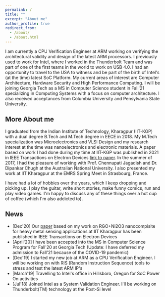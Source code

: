```yaml
---
permalink: /
title: ""
excerpt: "About me"
author_profile: true
redirect_from: 
  - /about/
  - /about.html
---
```


I am currently a CPU Verification Engineer at ARM working on verifying the architectural validity and design of the latest ARM processors. I previously used to work for Intel, where I worked in the Thunderbolt Team and was part of one of the first teams in the world to work on USB 4.0. I had an opportunity to travel to the USA to witness and be part of the birth of Intel's (at the time) latest SoC Platform. My current areas of interest are Computer Architecture, Hardware Security and High Performance Computing. I will be joining Georgia Tech as a MS in Computer Science student in Fall'21 specializing in Computing Systems with a focus on computer architecture. I also received acceptances from Columbia University and Pensylvania State University. 


More About me
------

I graduated from the Indian Institute of Technology, Kharagpur (IIT-KGP) with a dual degree B.Tech and M.Tech degree in EECE in 2018. My M.Tech specialization was Microelectronics and VLSI Design and my research interest at the time was nanoelectronics and electronic materials. A paper based on work I had done during my time at IIT-KGP was published in 2021 in IEEE Transactions on Electron Devices [link to paper](https://ieeexplore.ieee.org/abstract/document/9316254). In the summer of 2017, I had the pleasure of working with Prof. Chennupati Jagadish and Dr. Dipankar Chugh at the Australian National University. I also presented my work at IIT Kharagpur at the EMRS Spring Meet in Strasbourg, France.

I have had a lot of hobbies over the years, which I keep dropping and picking up. I play the guitar, write short stories, make funny comics, run and play video games. I'm happy to discuss any of these things over a hot cup of coffee (which I'm also addicted to).


News
------
* [Dec'20] Our [paper](https://ieeexplore.ieee.org/abstract/document/9316254) based on my work on RGO+Ni2O3 nanocompisite for heavy metal sensing applications at IIT Kharagpur has been published in IEEE Transactions on Electron Devices
* [April'20] I have been accepted into the MS in Computer Science Program for Fall'20 at Georgia Tech (Update: I have deferred my admission to Fall'21 because of the COVID-19 pandemic)
* [Dec'19] I started my new job at ARM as a CPU Verification Engineer. I will be working on with RIS (Random Instruction Sequence) tools to stress and test the latest ARM IP's
* [March'19] Travelling to Intel's office in Hillsboro, Oregon for SoC Power On activities
* [Jul'18] Joined Intel as a System Validation Engineer. I'll be working on Thunderbolt(TM) technology at the Post-Si level
